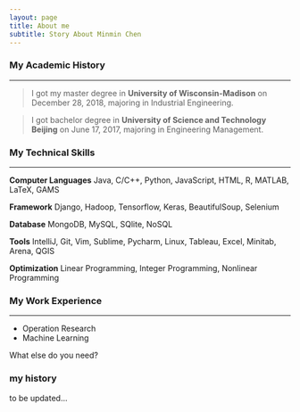```yaml
---
layout: page
title: About me
subtitle: Story About Minmin Chen
---
```


### My Academic History
------
> I got my master degree in **University of Wisconsin-Madison** on December 28, 2018, majoring in Industrial Engineering.

> I got bachelor degree in **University of Science and Technology Beijing** on June 17, 2017, majoring in Engineering Management.

### My Technical Skills
------
**Computer Languages**    Java, C/C++, Python, JavaScript, HTML, R, MATLAB, LaTeX, GAMS

**Framework**    Django, Hadoop, Tensorflow, Keras, BeautifulSoup, Selenium

**Database**    MongoDB, MySQL, SQlite, NoSQL

**Tools**    IntelliJ, Git, Vim, Sublime, Pycharm, Linux, Tableau, Excel, Minitab, Arena, QGIS

**Optimization**    Linear Programming, Integer Programming, Nonlinear Programming

### My Work Experience
------

- Operation Research
- Machine Learning

What else do you need?

### my history

to be updated...
